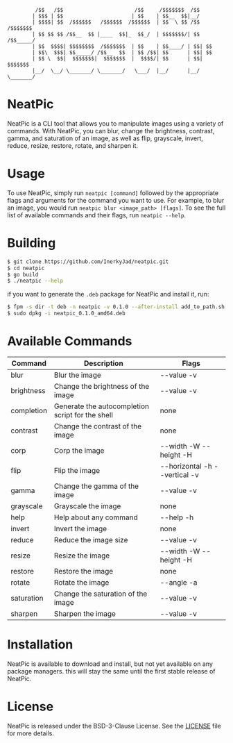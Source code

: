 ```
         /$$   /$$                       /$$     /$$$$$$$  /$$          
        | $$$ | $$                      | $$    | $$__  $$|__/          
        | $$$$| $$  /$$$$$$   /$$$$$$  /$$$$$$  | $$  \ $$ /$$  /$$$$$$$
        | $$ $$ $$ /$$__  $$ |____  $$|_  $$_/  | $$$$$$$/| $$ /$$_____/
        | $$  $$$$| $$$$$$$$  /$$$$$$$  | $$    | $$____/ | $$| $$      
        | $$\  $$$| $$_____/ /$$__  $$  | $$ /$$| $$      | $$| $$      
        | $$ \  $$|  $$$$$$$|  $$$$$$$  |  $$$$/| $$      | $$|  $$$$$$$
        |__/  \__/ \_______/ \_______/   \___/  |__/      |__/ \_______/
```

# NeatPic
NeatPic is a CLI tool that allows you to manipulate images using a variety of commands. With NeatPic, you can blur, change the brightness, contrast, gamma, and saturation of an image, as well as flip, grayscale, invert, reduce, resize, restore, rotate, and sharpen it.

# Usage
To use NeatPic, simply run `neatpic [command]` followed
by the appropriate flags and arguments for the command you want to use.
For example, to blur an image, you would run `neatpic blur <image_path> [flags]`. To see the full list of available commands and their flags, run `neatpic --help`.


# Building
```bash
$ git clone https://github.com/InerkyJad/neatpic.git
$ cd neatpic
$ go build
$ ./neatpic --help
```
if you want to generate the `.deb` package for NeatPic and install it, run:
```bash
$ fpm -s dir -t deb -n neatpic -v 0.1.0 --after-install add_to_path.sh -C <path_to_dir> .
$ sudo dpkg -i neatpic_0.1.0_amd64.deb
```


# Available Commands
| Command    | Description                                      | Flags                         |
|------------|--------------------------------------------------|-------------------------------|
| blur       | Blur the image                                   | --value -v                    |
| brightness | Change the brightness of the image               | --value -v                    |
| completion | Generate the autocompletion script for the shell | none                          |
| contrast   | Change the contrast of the image                 | none                          |
| corp       | Corp the image                                   | --width -W --height -H        |
| flip       | Flip the image                                   | --horizontal -h --vertical -v |
| gamma      | Change the gamma of the image                    | --value -v                    |
| grayscale  | Grayscale the image                              | none                          |
| help       | Help about any command                           | --help -h                     |
| invert     | Invert the image                                 | none                          |
| reduce     | Reduce the image size                            | --value -v                    |
| resize     | Resize the image                                 | --width -W --height -H        |
| restore    | Restore the image                                | none                          |
| rotate     | Rotate the image                                 | --angle -a                    |
| saturation | Change the saturation of the image               | --value -v                    |
| sharpen    | Sharpen the image                                | --value -v                    |



# Installation
NeatPic is available to download and install, but not yet available on any package managers.
this will stay the same until the first stable release of NeatPic.


# License
NeatPic is released under the BSD-3-Clause License. See the [LICENSE](LICENSE) file for more details.
